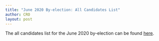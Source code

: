 ```yaml
---
title: "June 2020 By-election: All Candidates List"
author: CRO
layout: post
---
```


The all candidates list for the June 2020 by-election can be found <a href="https://drive.google.com/file/d/1GFOOTvafetxcn2lP9ITv89YwioS0whDB/view?usp=sharing">here</a>.